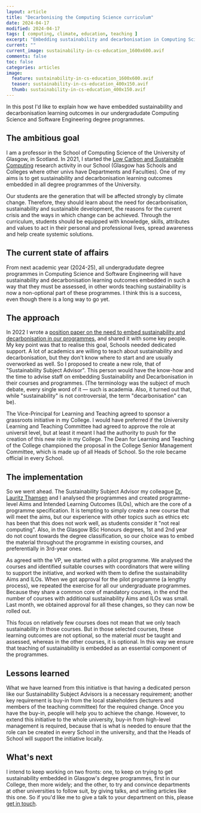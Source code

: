 ```yaml
---
layout: article
title: "Decarbonising the Computing Science curriculum"
date: 2024-04-17
modified: 2024-04-17
tags: [ computing, climate, education, teaching ]
excerpt: "Embedding sustainability and decarbonisation in Computing Science degree programmes"
current: ""
current_image: sustainability-in-cs-education_1600x600.avif
comments: false
toc: false
categories: articles
image:
  feature: sustainability-in-cs-education_1600x600.avif
  teaser: sustainability-in-cs-education_400x150.avif
  thumb: sustainability-in-cs-education_400x150.avif
---
```


In this post I'd like to explain how we have embedded sustainability and decarbonisation learning outcomes in our undergradudate Computing Science and Software Engineering degree programmes. 

## The ambitious goal

I am a professor in the School of Computing Science of the University of Glasgow, in Scotland. In 2021, I started the [Low Carbon and Sustainable Computing](https://www.gla.ac.uk/schools/computing/research/researchthemes/lowcarbon/) research activity in our School (Glasgow has Schools and Colleges where other univs have Departments and Faculties). One of my aims is to get sustainability and decarbonisation learning outcomes embedded in all degree programmes of the University.

Our students are the generation that will be affected strongly by climate change. Therefore,  they should learn about the need for decarbonisation, sustainability and sustainable development, the reasons for the current crisis and the ways in which change can be achieved. Through the curriculum, students should be equipped with knowledge, skills, attributes and values to act in their personal and professional lives, spread awareness and help create systemic solutions.

## The current state of affairs

From next academic year (2024-25), all undergradudate degree programmes in Computing Science and Software Engineering will have sustainability and decarbonisation learning outcomes embedded in such a way that they must be assessed, in other words teaching sustainability is now a non-optional part of these programmes. I think this is a success, even though there is a long way to go yet.

## The approach

In 2022 I wrote a [position paper on the need to embed sustainability and decarbonisation in our programmes]({{site.url}}/papers/decarbonising-education-position-paper.html), and shared it with some key people. My key point was that to realise this goal, Schools needed dedicated support. A lot of academics are willing to teach about sustainability and decarbonisation, but they don't know where to start and are usually overworked as well. So I proposed to create a new role, that of "Sustainability Subject Advisor". This person would have the know-how and the time to advise staff on embedding Sustainability and Decarbonisation in their courses and programmes. (The terminology was the subject of much debate, every single word of it &mdash; such is academia. Also, it turned out that, while "sustainability" is not controversial, the term "decarbonisation" can be). 

The Vice-Principal for Learning and Teaching agreed to sponsor a grassroots initiative in my College. I would have preferred if the University Learning and Teaching  Committee had agreed to approve the role at universit level, but at least it meant I had the authority to push for the creation of this new role in my College. The Dean for Learning and Teaching of the College championed the proposal in the College Senior Management Committee, which is made up of all Heads of School. So the role became official in every School. 

<!--
## The setback

But from there it went wrong: the volunteers did in practice not get the time to work on this and got no traction, because effectively they got no support internally. The main reason is the lack of high-level support in the University. The priorities of the Heads of School depend on the priorities of the University management, and at that level, although sustainability is a priority, embedding sustainability in teaching is not.
--> 

## The implementation

So we went ahead. The Sustainability Subject Advisor my colleague [Dr. Lauritz Thamsen](https://lauritzthamsen.org/) and I analysed the programmes and created programme-level Aims and Intended Learning Outcomes (ILOs), which are the core of a programme specification. It is tempting to simply create a new course that will meet the aims, but our experience with other topics such as ethics etc has been that this does not work well, as students consider it "not real computing". Also, in the Glasgow BSc Honours degrees, 1st and 2nd year do not count towards the degree classification, so our choice was to embed the material throughout the programme in existing courses, and preferentially in 3rd-year ones.

As agreed with the VP, we started with a pilot programme. We analysed the courses and identified suitable courses with coordinators that were willing to support the initiative, and worked with them to define the sustainability Aims and ILOs. When we got approval for the pilot programme (a lengthy process), we repeated the exercise for all our undergraduate programmes. Because they share a common core of mandatory courses, in the end the number of courses with additional sustainability Aims and ILOs was small. Last month, we obtained approval for all these changes, so they can now be rolled out.

This focus on relatively few courses does not mean that we only teach sustainability in those courses. But in those selected courses, these learning outcomes are not optional, so the material *must* be taught and assessed, whereas in the other courses, it is optional. In this way we ensure that teaching of sustainability is embedded as an essential component of the programmes.

## Lessons learned

What we have learned from this initiative is that having a dedicated person like our Sustainability Subject Advisors is a necessary requirement; another key requirement is buy-in from the local stakeholders (lecturers and members of the teaching committee) for the required change. Once you have the buy-in, people will help you to achieve the change. 
However, to extend this initiative to the whole university, buy-in from high-level management is required, because that is what is needed to ensure that the role can be created in every School in the university, and that the Heads of School will support the initiative locally.

## What's next

I intend to keep working on two fronts: one, to keep on trying to get sustainability embedded in Glasgow's degree programmes, first in our College, then more widely; and the other, to try and convince departments at other universities to follow suit, by giving talks, and writing articles like this one. So if you'd like me to give a talk to your department on this, please [get in touch]({{site.url}}/about/).
